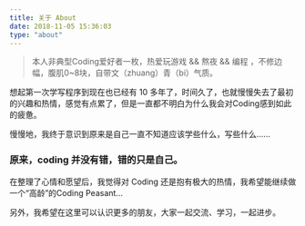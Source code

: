 ```yaml
---
title: 关于 About
date: 2018-11-05 15:36:03
type: "about"
---
```



>本人非典型Coding爱好者一枚，热爱玩游戏 && 熬夜 && 编程 ，不修边幅，腹肌0~8块，自带文（zhuang）青（bi）气质。 

想起第一次学写程序到现在也已经有 10 多年了，时间久了，也就慢慢失去了最初的兴趣和热情，感觉有点累了，但是一直都不明白为什么我会对Coding感到如此的疲惫。  

慢慢地，我终于意识到原来是自己一直不知道应该学些什么，写些什么......

### 原来，coding 并没有错，错的只是自己。

在整理了心情和愿望后，我觉得对 Coding 还是抱有极大的热情，我希望能继续做一个“高龄”的Coding Peasant...  

另外，我希望在这里可以认识更多的朋友，大家一起交流、学习，一起进步。
